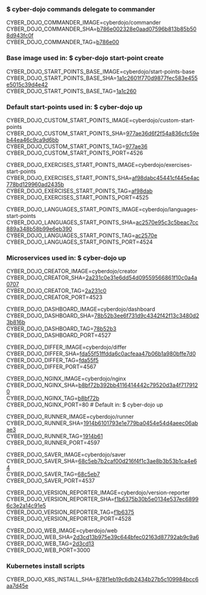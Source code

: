 ### $ cyber-dojo commands delegate to commander

CYBER_DOJO_COMMANDER_IMAGE=cyberdojo/commander  
CYBER_DOJO_COMMANDER_SHA=[b786e002328e0aad07596b813b85b508d943fc0f](https://github.com/cyber-dojo/commander/commit/b786e002328e0aad07596b813b85b508d943fc0f)  
CYBER_DOJO_COMMANDER_TAG=[b786e00](https://hub.docker.com/layers/cyberdojo/commander/b786e00/images/sha256-bf427e56736eb87c1a444227754a80a2fb166eb9906e0d180f9c6d20c072206d)  

### Base image used in: $ cyber-dojo start-point create

CYBER_DOJO_START_POINTS_BASE_IMAGE=cyberdojo/start-points-base  
CYBER_DOJO_START_POINTS_BASE_SHA=[1a1c2601f770d9877fec583e455e5015c39d4e42](https://github.com/cyber-dojo/start-points-base/commit/1a1c2601f770d9877fec583e455e5015c39d4e42)  
CYBER_DOJO_START_POINTS_BASE_TAG=[1a1c260](https://hub.docker.com/layers/cyberdojo/start-points-base/1a1c260/images/sha256-f434df5be8b740afe8d33d121841eb08a5ce821ea2e4e824c23dc203e0a10899)  

### Default start-points used in: $ cyber-dojo up

CYBER_DOJO_CUSTOM_START_POINTS_IMAGE=cyberdojo/custom-start-points  
CYBER_DOJO_CUSTOM_START_POINTS_SHA=[977ae36d6f2f54a836cfc59eb44ea46c9ca9d6bb](https://github.com/cyber-dojo/custom-start-points/commit/977ae36d6f2f54a836cfc59eb44ea46c9ca9d6bb)  
CYBER_DOJO_CUSTOM_START_POINTS_TAG=[977ae36](https://hub.docker.com/layers/cyberdojo/custom-start-points/977ae36/images/sha256-3de55bdc1d47f904ca3345925d5c7d459d241b59250fa125c4a7c7a2e6f69417)  
CYBER_DOJO_CUSTOM_START_POINTS_PORT=4526

CYBER_DOJO_EXERCISES_START_POINTS_IMAGE=cyberdojo/exercises-start-points  
CYBER_DOJO_EXERCISES_START_POINTS_SHA=[af98dabc45441cf445e4ac778bd129960ad2435b](https://github.com/cyber-dojo/exercises-start-points/commit/af98dabc45441cf445e4ac778bd129960ad2435b)  
CYBER_DOJO_EXERCISES_START_POINTS_TAG=[af98dab](https://hub.docker.com/layers/cyberdojo/exercises-start-points/af98dab/images/sha256-0de9995bae798ed60505e3c7c2b3ccc269858c65a2c814b0f003d73452735604)  
CYBER_DOJO_EXERCISES_START_POINTS_PORT=4525

CYBER_DOJO_LANGUAGES_START_POINTS_IMAGE=cyberdojo/languages-start-points  
CYBER_DOJO_LANGUAGES_START_POINTS_SHA=[ac2570e95c3c5beac7cc889a348b58b99e6eb390](https://github.com/cyber-dojo/languages-start-points/commit/ac2570e95c3c5beac7cc889a348b58b99e6eb390)  
CYBER_DOJO_LANGUAGES_START_POINTS_TAG=[ac2570e](https://hub.docker.com/layers/cyberdojo/languages-start-points/ac2570e/images/sha256-9b482f9bbcd98f76c2b0e3ea910748f720cb38accf0672eba19295b00bebb868)  
CYBER_DOJO_LANGUAGES_START_POINTS_PORT=4524

### Microservices used in: $ cyber-dojo up

CYBER_DOJO_CREATOR_IMAGE=cyberdojo/creator  
CYBER_DOJO_CREATOR_SHA=[2a231c0e31e6dd54d09559566861f10c0a4a0707](https://github.com/cyber-dojo/creator/commit/2a231c0e31e6dd54d09559566861f10c0a4a0707)  
CYBER_DOJO_CREATOR_TAG=[2a231c0](https://hub.docker.com/layers/cyberdojo/creator/2a231c0/images/sha256-91242be0f87e3d3a8f07f4c0ff246696bf3285c9822ea3f5410a924117e2f784)  
CYBER_DOJO_CREATOR_PORT=4523

CYBER_DOJO_DASHBOARD_IMAGE=cyberdojo/dashboard  
CYBER_DOJO_DASHBOARD_SHA=[78b52b3ee6f731d9c4342f42f13c3480d23b816b](https://github.com/cyber-dojo/dashboard/commit/78b52b3ee6f731d9c4342f42f13c3480d23b816b)  
CYBER_DOJO_DASHBOARD_TAG=[78b52b3](https://hub.docker.com/layers/cyberdojo/dashboard/78b52b3/images/sha256-52f5dce72465436bb7f6432398acbd5c8a808d619774ee018810107f02b83041)  
CYBER_DOJO_DASHBOARD_PORT=4527

CYBER_DOJO_DIFFER_IMAGE=cyberdojo/differ  
CYBER_DOJO_DIFFER_SHA=[fda55f51ffdda6c0acfeaa47b06b1a980bffe7d0](https://github.com/cyber-dojo/differ/commit/fda55f51ffdda6c0acfeaa47b06b1a980bffe7d0)  
CYBER_DOJO_DIFFER_TAG=[fda55f5](https://hub.docker.com/layers/cyberdojo/differ/fda55f5/images/sha256-bb310225637a4c4db9cc8b5ea889e632c055736402823c86495a44fa81f36f6c)  
CYBER_DOJO_DIFFER_PORT=4567

CYBER_DOJO_NGINX_IMAGE=cyberdojo/nginx  
CYBER_DOJO_NGINX_SHA=[b8bf72b392bb4116414442c79520d3a4f7179120](https://github.com/cyber-dojo/nginx/commit/b8bf72b392bb4116414442c79520d3a4f7179120)  
CYBER_DOJO_NGINX_TAG=[b8bf72b](https://hub.docker.com/layers/cyberdojo/nginx/b8bf72b/images/sha256-8f2afb7bf12de36f46b424cb27abd92b6db52e52db72f11cc3dee8f9b0aea9aa)  
CYBER_DOJO_NGINX_PORT=80 # Default in: $ cyber-dojo up

CYBER_DOJO_RUNNER_IMAGE=cyberdojo/runner  
CYBER_DOJO_RUNNER_SHA=[1914b6101793e1e779ba0454e54d4aeec06abae3](https://github.com/cyber-dojo/runner/commit/1914b6101793e1e779ba0454e54d4aeec06abae3)  
CYBER_DOJO_RUNNER_TAG=[1914b61](https://hub.docker.com/layers/cyberdojo/runner/1914b61/images/sha256-02b4350b1958c096ae9713c690497bd19136015836c31777bc299bf160d4bd77)  
CYBER_DOJO_RUNNER_PORT=4597

CYBER_DOJO_SAVER_IMAGE=cyberdojo/saver  
CYBER_DOJO_SAVER_SHA=[68c5eb7b2caf00d216f4f1c3ae8b3b53b1ca4e64](https://github.com/cyber-dojo/saver/commit/68c5eb7b2caf00d216f4f1c3ae8b3b53b1ca4e64)  
CYBER_DOJO_SAVER_TAG=[68c5eb7](https://hub.docker.com/layers/cyberdojo/saver/68c5eb7/images/sha256-8ba413cc804ecac73779925f0d97a021e7c13a0cbd8dd24eaaf27e833c3619e2)  
CYBER_DOJO_SAVER_PORT=4537

CYBER_DOJO_VERSION_REPORTER_IMAGE=cyberdojo/version-reporter  
CYBER_DOJO_VERSION_REPORTER_SHA=[f1b6375b30b5e0134e537ec68996c3e2a14c91e5](https://github.com/cyber-dojo/version-reporter/commit/f1b6375b30b5e0134e537ec68996c3e2a14c91e5)  
CYBER_DOJO_VERSION_REPORTER_TAG=[f1b6375](https://hub.docker.com/layers/cyberdojo/version-reporter/f1b6375/images/sha256-174258c3f974103b05cde2c37d8f1416cedb95fe12a9736052177055b97cfc42)  
CYBER_DOJO_VERSION_REPORTER_PORT=4528

CYBER_DOJO_WEB_IMAGE=cyberdojo/web  
CYBER_DOJO_WEB_SHA=[2d3cd13b975e39c644bfec02163d87792ab9c9a6](https://github.com/cyber-dojo/web/commit/2d3cd13b975e39c644bfec02163d87792ab9c9a6)  
CYBER_DOJO_WEB_TAG=[2d3cd13](https://hub.docker.com/layers/cyberdojo/web/2d3cd13/images/sha256-fb2f2b53e890edb89d566e621a2ea39b190b3f59f61a5b69b7e94573ec9a7b32)  
CYBER_DOJO_WEB_PORT=3000

### Kubernetes install scripts
CYBER_DOJO_K8S_INSTALL_SHA=[878f1eb19c6db2434b27b5c109984bcc6aa7d45e](https://github.com/cyber-dojo/k8s-install/commit/878f1eb19c6db2434b27b5c109984bcc6aa7d45e)  
